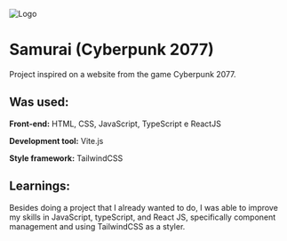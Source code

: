 
![Logo](https://samurai-seven.vercel.app/assets/logo.6851e32b.png)


# Samurai (Cyberpunk 2077)

Project inspired on a website from the game Cyberpunk 2077.

## Was used:

**Front-end:** HTML, CSS, JavaScript, TypeScript e ReactJS

**Development tool:** Vite.js

**Style framework:** TailwindCSS 

## Learnings:

Besides doing a project that I already wanted to do, I was able to improve my skills in JavaScript, typeScript, and React JS, specifically component management and using TailwindCSS as a styler.
